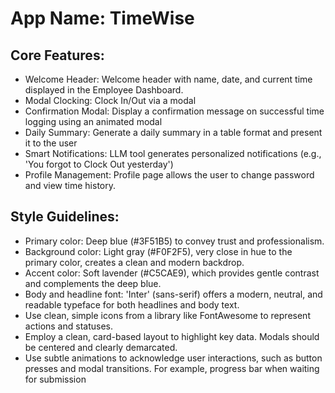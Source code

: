 # **App Name**: TimeWise

## Core Features:

- Welcome Header: Welcome header with name, date, and current time displayed in the Employee Dashboard.
- Modal Clocking: Clock In/Out via a modal
- Confirmation Modal: Display a confirmation message on successful time logging using an animated modal
- Daily Summary: Generate a daily summary in a table format and present it to the user
- Smart Notifications: LLM tool generates personalized notifications (e.g., 'You forgot to Clock Out yesterday')
- Profile Management: Profile page allows the user to change password and view time history.

## Style Guidelines:

- Primary color: Deep blue (#3F51B5) to convey trust and professionalism.
- Background color: Light gray (#F0F2F5), very close in hue to the primary color, creates a clean and modern backdrop.
- Accent color: Soft lavender (#C5CAE9), which provides gentle contrast and complements the deep blue.
- Body and headline font: 'Inter' (sans-serif) offers a modern, neutral, and readable typeface for both headlines and body text.
- Use clean, simple icons from a library like FontAwesome to represent actions and statuses.
- Employ a clean, card-based layout to highlight key data. Modals should be centered and clearly demarcated.
- Use subtle animations to acknowledge user interactions, such as button presses and modal transitions. For example, progress bar when waiting for submission